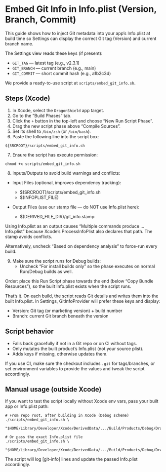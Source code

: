  # Embed Git Info in Info.plist (Version, Branch, Commit)
 
 This guide shows how to inject Git metadata into your app’s Info.plist at build time so Settings can display the correct Git tag (Version) and current branch name.
 
 The Settings view reads these keys (if present):
 - `GIT_TAG` — latest tag (e.g., v2.3.1)
 - `GIT_BRANCH` — current branch (e.g., main)
 - `GIT_COMMIT` — short commit hash (e.g., a1b2c3d)
 
 We provide a ready-to-use script at `scripts/embed_git_info.sh`.
 
 ## Steps (Xcode)
 
 1) In Xcode, select the `DragonShield` app target.
 2) Go to the “Build Phases” tab.
 3) Click the `+` button in the top-left and choose “New Run Script Phase”.
 4) Drag the new script phase above “Compile Sources”.
5) Set its shell to `/bin/zsh` (or `/bin/bash`).
6) Paste the following line into the script box:
 
 ```
 ${SRCROOT}/scripts/embed_git_info.sh
 ```
 
7) Ensure the script has execute permission:
 
 ```
 chmod +x scripts/embed_git_info.sh
 ```
 
8) Inputs/Outputs to avoid build warnings and conflicts:

- Input Files (optional, improves dependency tracking):
  - $(SRCROOT)/scripts/embed_git_info.sh
  - $(INFOPLIST_FILE)

- Output Files (use our stamp file — do NOT use Info.plist here):
  - $(DERIVED_FILE_DIR)/git_info.stamp

Using Info.plist as an output causes “Multiple commands produce ... Info.plist” because Xcode’s ProcessInfoPlist also declares that path. The stamp avoids conflicts.

Alternatively, uncheck “Based on dependency analysis” to force-run every build.

9) Make sure the script runs for Debug builds:
   - Uncheck “For install builds only” so the phase executes on normal Run/Debug builds as well.

Order: place this Run Script phase towards the end (below “Copy Bundle Resources”), so the built Info.plist exists when the script runs.

That’s it. On each build, the script reads Git details and writes them into the built Info.plist. In Settings, GitInfoProvider will prefer these keys and display:
 
 - Version: Git tag (or marketing version) + build number
 - Branch: current Git branch beneath the version
 
 ## Script behavior
 
 - Falls back gracefully if not in a Git repo or on CI without tags.
 - Only mutates the built product’s Info.plist (not your source plist).
 - Adds keys if missing, otherwise updates them.
 
If you use CI, make sure the checkout includes `.git` for tags/branches, or set environment variables to provide the values and tweak the script accordingly.

## Manual usage (outside Xcode)

If you want to test the script locally without Xcode env vars, pass your built app or Info.plist path:

```
# From repo root, after building in Xcode (Debug scheme)
./scripts/embed_git_info.sh \
  "$HOME/Library/Developer/Xcode/DerivedData/.../Build/Products/Debug/DragonShield.app"

# Or pass the exact Info.plist file
./scripts/embed_git_info.sh \
  "$HOME/Library/Developer/Xcode/DerivedData/.../Build/Products/Debug/DragonShield.app/Contents/Info.plist"
```

The script will log [git-info] lines and update the passed Info.plist accordingly.
